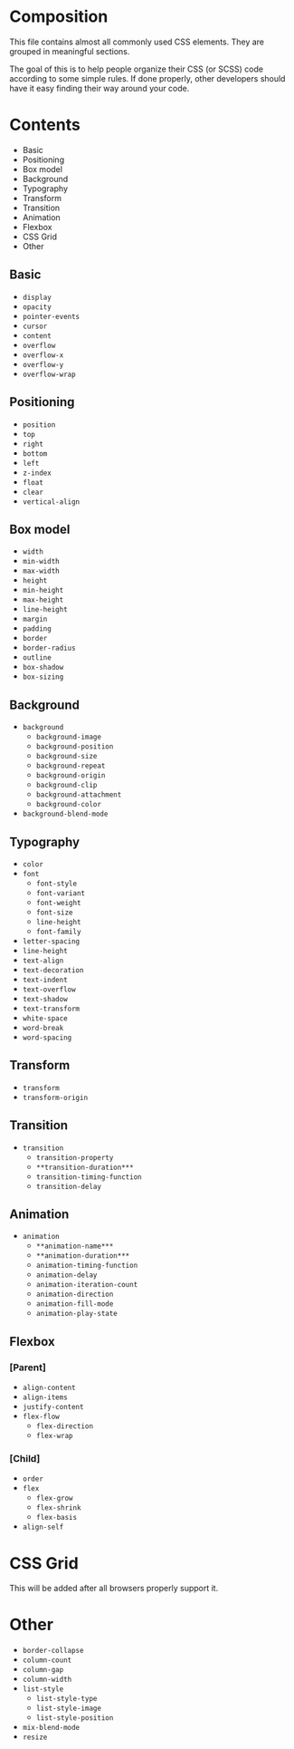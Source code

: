 # Composition

This file contains almost all commonly used CSS elements. They are grouped in meaningful sections.

The goal of this is to help people organize their CSS (or SCSS) code according to some simple rules. If done properly, other developers should have it easy finding their way around your code.

# Contents

* Basic
* Positioning
* Box model
* Background
* Typography
* Transform
* Transition
* Animation
* Flexbox
* CSS Grid
* Other

## Basic

* `display`
* `opacity`
* `pointer-events`
* `cursor`
* `content`
* `overflow`
* `overflow-x`
* `overflow-y`
* `overflow-wrap`

## Positioning

* `position`
* `top`
* `right`
* `bottom`
* `left`
* `z-index`
* `float`
* `clear`
* `vertical-align`

## Box model

* `width`
* `min-width`
* `max-width`
* `height`
* `min-height`
* `max-height`
* `line-height`
* `margin`
* `padding`
* `border`
* `border-radius`
* `outline`
* `box-shadow`
* `box-sizing`

## Background

* `background`
  * `background-image`
  * `background-position`
  * `background-size`
  * `background-repeat`
  * `background-origin`
  * `background-clip`
  * `background-attachment`
  * `background-color`
* `background-blend-mode`

## Typography

* `color`
* `font`
  * `font-style`
  * `font-variant`
  * `font-weight`
  * `font-size`
  * `line-height`
  * `font-family`
* `letter-spacing`
* `line-height`
* `text-align`
* `text-decoration`
* `text-indent`
* `text-overflow`
* `text-shadow`
* `text-transform`
* `white-space`
* `word-break`
* `word-spacing`

## Transform

* `transform`
* `transform-origin`

## Transition

* `transition`
  * `transition-property`
  * `**transition-duration***`
  * `transition-timing-function`
  * `transition-delay`

## Animation

* `animation`
  * `**animation-name***`
  * `**animation-duration***`
  * `animation-timing-function`
  * `animation-delay`
  * `animation-iteration-count`
  * `animation-direction`
  * `animation-fill-mode`
  * `animation-play-state`

## Flexbox

### [Parent]

* `align-content`
* `align-items`
* `justify-content`
* `flex-flow`
  * `flex-direction`
  * `flex-wrap`

### [Child]

* `order`
* `flex`
  * `flex-grow`
  * `flex-shrink`
  * `flex-basis`
* `align-self`

# CSS Grid

This will be added after all browsers properly support it.

# Other

* `border-collapse`
* `column-count`
* `column-gap`
* `column-width`
* `list-style`
  * `list-style-type`
  * `list-style-image`
  * `list-style-position`
* `mix-blend-mode`
* `resize`
